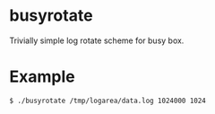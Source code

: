 busyrotate
==========

Trivially simple log rotate scheme for busy box. 

Example
=======
```
$ ./busyrotate /tmp/logarea/data.log 1024000 1024
```
